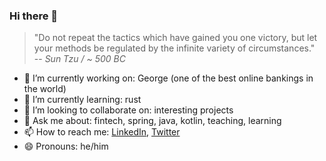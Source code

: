### Hi there 👋

> "Do not repeat the tactics which have gained you one victory, but let your methods be regulated by the infinite variety of circumstances."  
> -- <cite>Sun Tzu / ~ 500 BC</cite>

- 🔭 I’m currently working on: George (one of the best online bankings in the world)
- 🌱 I’m currently learning: rust
- 👯 I’m looking to collaborate on: interesting projects
- 💬 Ask me about: fintech, spring, java, kotlin, teaching, learning
- 📫 How to reach me: [LinkedIn](https://www.linkedin.com/in/moser-dominik/), [Twitter](https://twitter.com/HemerocDrakone)
- 😄 Pronouns: he/him
